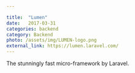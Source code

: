 ```yaml
---

title:  "Lumen"
date:   2017-03-31
categories: backend
category: Backend
photo: /assets/img/LUMEN-logo.png
external_link: https://lumen.laravel.com/
---
```

The stunningly fast micro-framework by Laravel.
